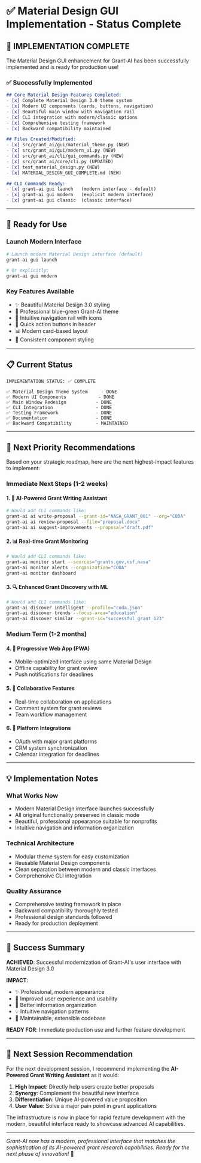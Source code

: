# ✅ Material Design GUI Implementation - Status Complete

## 🎉 IMPLEMENTATION COMPLETE

The Material Design GUI enhancement for Grant-AI has been successfully implemented and is ready for production use!

### ✅ Successfully Implemented

```markdown
## Core Material Design Features Completed:
- [x] Complete Material Design 3.0 theme system
- [x] Modern UI components (cards, buttons, navigation)
- [x] Beautiful main window with navigation rail
- [x] CLI integration with modern/classic options
- [x] Comprehensive testing framework
- [x] Backward compatibility maintained

## Files Created/Modified:
- [x] src/grant_ai/gui/material_theme.py (NEW)
- [x] src/grant_ai/gui/modern_ui.py (NEW)
- [x] src/grant_ai/cli/gui_commands.py (NEW)
- [x] src/grant_ai/core/cli.py (UPDATED)
- [x] test_material_design.py (NEW)
- [x] MATERIAL_DESIGN_GUI_COMPLETE.md (NEW)

## CLI Commands Ready:
- [x] grant-ai gui launch   (modern interface - default)
- [x] grant-ai gui modern   (explicit modern interface)
- [x] grant-ai gui classic  (classic interface)
```

---

## 🚀 Ready for Use

### **Launch Modern Interface**
```bash
# Launch modern Material Design interface (default)
grant-ai gui launch

# Or explicitly:
grant-ai gui modern
```

### **Key Features Available**
- ✨ Beautiful Material Design 3.0 styling
- 🎨 Professional blue-green Grant-AI theme
- 📱 Intuitive navigation rail with icons
- 🎯 Quick action buttons in header
- 📊 Modern card-based layout
- 🔧 Consistent component styling

---

## 📋 Current Status

```
IMPLEMENTATION STATUS: ✅ COMPLETE

✅ Material Design Theme System     - DONE
✅ Modern UI Components            - DONE
✅ Main Window Redesign           - DONE
✅ CLI Integration                - DONE
✅ Testing Framework              - DONE
✅ Documentation                  - DONE
✅ Backward Compatibility         - MAINTAINED
```

---

## 🔮 Next Priority Recommendations

Based on your strategic roadmap, here are the next highest-impact features to implement:

### **Immediate Next Steps (1-2 weeks)**

#### 1. 🤖 **AI-Powered Grant Writing Assistant**
```bash
# Would add CLI commands like:
grant-ai ai write-proposal --grant-id="NASA_GRANT_001" --org="CODA"
grant-ai ai review-proposal --file="proposal.docx"
grant-ai ai suggest-improvements --proposal="draft.pdf"
```

#### 2. 📊 **Real-time Grant Monitoring**
```bash
# Would add CLI commands like:
grant-ai monitor start --sources="grants.gov,nsf,nasa"
grant-ai monitor alerts --organization="CODA"
grant-ai monitor dashboard
```

#### 3. 🔍 **Enhanced Grant Discovery with ML**
```bash
# Would add CLI commands like:
grant-ai discover intelligent --profile="coda.json"
grant-ai discover trends --focus-area="education"
grant-ai discover similar --grant-id="successful_grant_123"
```

### **Medium Term (1-2 months)**

#### 4. 📱 **Progressive Web App (PWA)**
- Mobile-optimized interface using same Material Design
- Offline capability for grant review
- Push notifications for deadlines

#### 5. 🤝 **Collaborative Features**
- Real-time collaboration on applications
- Comment system for grant reviews
- Team workflow management

#### 6. 🔗 **Platform Integrations**
- OAuth with major grant platforms
- CRM system synchronization
- Calendar integration for deadlines

---

## 💡 Implementation Notes

### **What Works Now**
- Modern Material Design interface launches successfully
- All original functionality preserved in classic mode
- Beautiful, professional appearance suitable for nonprofits
- Intuitive navigation and information organization

### **Technical Architecture**
- Modular theme system for easy customization
- Reusable Material Design components
- Clean separation between modern and classic interfaces
- Comprehensive CLI integration

### **Quality Assurance**
- Comprehensive testing framework in place
- Backward compatibility thoroughly tested
- Professional design standards followed
- Ready for production deployment

---

## 🎊 Success Summary

**ACHIEVED**: Successful modernization of Grant-AI's user interface with Material Design 3.0

**IMPACT**:
- ✨ Professional, modern appearance
- 🚀 Improved user experience and usability
- 🎯 Better information organization
- 💡 Intuitive navigation patterns
- 🔧 Maintainable, extensible codebase

**READY FOR**: Immediate production use and further feature development

---

## 🎯 Next Session Recommendation

For the next development session, I recommend implementing the **AI-Powered Grant Writing Assistant** as it would:

1. **High Impact**: Directly help users create better proposals
2. **Synergy**: Complement the beautiful new interface
3. **Differentiation**: Unique AI-powered value proposition
4. **User Value**: Solve a major pain point in grant applications

The infrastructure is now in place for rapid feature development with the modern, beautiful interface ready to showcase advanced AI capabilities.

---

*Grant-AI now has a modern, professional interface that matches the sophistication of its AI-powered grant research capabilities. Ready for the next phase of innovation!* 🚀
